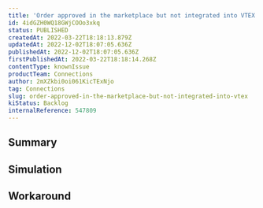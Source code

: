 ```yaml
---
title: 'Order approved in the marketplace but not integrated into VTEX'
id: 4idGZH0WQ18GWjCOOo3xkq
status: PUBLISHED
createdAt: 2022-03-22T18:18:13.879Z
updatedAt: 2022-12-02T18:07:05.636Z
publishedAt: 2022-12-02T18:07:05.636Z
firstPublishedAt: 2022-03-22T18:18:14.268Z
contentType: knownIssue
productTeam: Connections
author: 2mXZkbi0oi061KicTExNjo
tag: Connections
slug: order-approved-in-the-marketplace-but-not-integrated-into-vtex
kiStatus: Backlog
internalReference: 547809
---
```


## Summary



## Simulation



## Workaround



